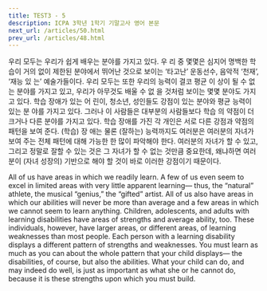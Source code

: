 ```yaml
---
title: TEST3 - 5
description: ICPA 3학년 1학기 기말고사 영어 본문
next_url: /articles/50.html
prev_url: /articles/48.html
---
```


우리 모두는 우리가 쉽게 배우는 분야를 가지고 있다. 우 리 중 몇몇은 심지어 명백한 학습이 거의 없이 제한된 분야에서 뛰어난 것으로 보이는 ‘타고난’ 운동선수, 음악적 ‘천재’, ‘재능 있 는’ 예술가들이다. 우리 모두는 또한 우리의 능력이 결코 평균 이 상이 될 수 없는 분야를 가지고 있고, 우리가 아무것도 배울 수 없 을 것처럼 보이는 몇몇 분야도 가지고 있다. 학습 장애가 있는 어 린이, 청소년, 성인들도 강점이 있는 분야와 평균 능력이 있는 분 야를 가지고 있다. 그러나 이 사람들은 대부분의 사람들보다 학습 의 약점이 더 크거나 다른 분야를 가지고 있다. 학습 장애를 가진 각 개인은 서로 다른 강점과 약점의 패턴을 보여 준다. (학습) 장 애는 물론 (잘하는) 능력까지도 여러분은 여러분의 자녀가 보여 주는 전체 패턴에 대해 가능한 한 많이 파악해야 한다. 여러분의 자녀가 할 수 있고, 그리고 정말로 잘할 수 있는 것은 그 자녀가 할 수 없는 것만큼 중요한데, 왜냐하면 여러분이 (자녀 성장의) 기반으로 해야 할 것이 바로 이러한 강점이기 때문이다.

All of us have areas in which we readily learn. A few of us even seem to excel in limited areas with very little apparent learning— thus, the “natural” athlete, the musical “genius,” the “gifted” artist. All of us also have areas in which our abilities will never be more than average and a few areas in which we cannot seem to learn anything. Children, adolescents, and adults with learning disabilities have areas of strengths and average ability, too. These individuals, however, have larger areas, or different areas, of learning weaknesses than most people. Each person with a learning disability displays a different pattern of strengths and weaknesses. You must learn as much as you can about the whole pattern that your child displays— the disabilities, of course, but also the abilities. What your child can do, and may indeed do well, is just as important as what she or he cannot do, because it is these strengths upon which you must build.
